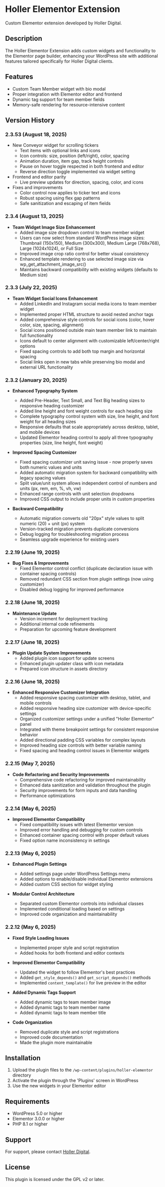 # Holler Elementor Extension

Custom Elementor extension developed by Holler Digital.

## Description

The Holler Elementor Extension adds custom widgets and functionality to the Elementor page builder, enhancing your WordPress site with additional features tailored specifically for Holler Digital clients.

## Features

- Custom Team Member widget with bio modal
- Proper integration with Elementor editor and frontend
- Dynamic tag support for team member fields
- Memory-safe rendering for resource-intensive content

## Version History

### 2.3.53 (August 18, 2025)
- New Conveyor widget for scrolling tickers
  - Text items with optional links and icons
  - Icon controls: size, position (left/right), color, spacing
  - Animation duration, item gap, track height controls
  - Pause on hover toggle respected in both frontend and editor
  - Reverse direction toggle implemented via widget setting
- Frontend and editor parity
  - Live preview updates for direction, spacing, color, and icons
- Fixes and improvements
  - Color control now applies to ticker text and icons
  - Robust spacing using flex gap patterns
  - Safe sanitization and escaping of item fields

### 2.3.4 (August 13, 2025)
- **Team Widget Image Size Enhancement**
  - Added image size dropdown control to team member widget
  - Users can now select from standard WordPress image sizes: Thumbnail (150x150), Medium (300x300), Medium Large (768x768), Large (1024x1024), or Full Size
  - Improved image crop ratio control for better visual consistency
  - Enhanced template rendering to use selected image size via wp_get_attachment_image_src()
  - Maintains backward compatibility with existing widgets (defaults to Medium size)

### 2.3.3 (July 22, 2025)
- **Team Widget Social Icons Enhancement**
  - Added LinkedIn and Instagram social media icons to team member widget
  - Implemented proper HTML structure to avoid nested anchor tags
  - Added comprehensive style controls for social icons (color, hover color, size, spacing, alignment)
  - Social icons positioned outside main team member link to maintain full functionality
  - Icons default to center alignment with customizable left/center/right options
  - Fixed spacing controls to add both top margin and horizontal spacing
  - Social links open in new tabs while preserving bio modal and external URL functionality

### 2.3.2 (January 20, 2025)
- **Enhanced Typography System**
  - Added Pre-Header, Text Small, and Text Big heading sizes to responsive heading customizer
  - Added line height and font weight controls for each heading size
  - Complete typography control system with size, line height, and font weight for all heading sizes
  - Responsive defaults that scale appropriately across desktop, tablet, and mobile devices
  - Updated Elementor heading control to apply all three typography properties (size, line height, font weight)

- **Improved Spacing Customizer**
  - Fixed spacing customizer unit saving issue - now properly saves both numeric values and units
  - Added automatic migration system for backward compatibility with legacy spacing values
  - Split value/unit system allows independent control of numbers and units (px, rem, em, %, vh, vw)
  - Enhanced range controls with unit selection dropdowns
  - Improved CSS output to include proper units in custom properties

- **Backward Compatibility**
  - Automatic migration converts old "20px" style values to split numeric (20) + unit (px) system
  - Version-tracked migration prevents duplicate conversions
  - Debug logging for troubleshooting migration process
  - Seamless upgrade experience for existing users

### 2.2.19 (June 19, 2025)
- **Bug Fixes & Improvements**
  - Fixed Elementor control conflict (duplicate declaration issue with container spacing controls)
  - Removed redundant CSS section from plugin settings (now using customizer)
  - Disabled debug logging for improved performance

### 2.2.18 (June 18, 2025)
- **Maintenance Update**
  - Version increment for deployment tracking
  - Additional internal code refinements
  - Preparation for upcoming feature development

### 2.2.17 (June 18, 2025)
- **Plugin Update System Improvements**
  - Added plugin icon support for update screens
  - Enhanced plugin updater class with icon metadata
  - Prepared icon structure in assets directory

### 2.2.16 (June 18, 2025)
- **Enhanced Responsive Customizer Integration**
  - Added responsive spacing customizer with desktop, tablet, and mobile controls
  - Added responsive heading size customizer with device-specific settings
  - Organized customizer settings under a unified "Holler Elementor" panel
  - Integrated with theme breakpoint settings for consistent responsive behavior
  - Added directional padding CSS variables for complex layouts
  - Improved heading size controls with better variable naming
  - Fixed spacing and heading control issues in Elementor widgets

### 2.2.15 (May 7, 2025)
- **Code Refactoring and Security Improvements**
  - Comprehensive code refactoring for improved maintainability
  - Enhanced data sanitization and validation throughout the plugin
  - Security improvements for form inputs and data handling
  - Performance optimizations

### 2.2.14 (May 6, 2025)
- **Improved Elementor Compatibility**
  - Fixed compatibility issues with latest Elementor version
  - Improved error handling and debugging for custom controls
  - Enhanced container spacing control with proper default values
  - Fixed option name inconsistency in settings

### 2.2.13 (May 6, 2025)
- **Enhanced Plugin Settings**
  - Added settings page under WordPress Settings menu
  - Added options to enable/disable individual Elementor extensions
  - Added custom CSS section for widget styling

- **Modular Control Architecture**
  - Separated custom Elementor controls into individual classes
  - Implemented conditional loading based on settings
  - Improved code organization and maintainability

### 2.2.12 (May 6, 2025)
- **Fixed Style Loading Issues**
  - Implemented proper style and script registration
  - Added hooks for both frontend and editor contexts

- **Improved Elementor Compatibility**
  - Updated the widget to follow Elementor's best practices
  - Added `get_style_depends()` and `get_script_depends()` methods
  - Implemented `content_template()` for live preview in the editor

- **Added Dynamic Tags Support**
  - Added dynamic tags to team member image
  - Added dynamic tags to team member name
  - Added dynamic tags to team member title

- **Code Organization**
  - Removed duplicate style and script registrations
  - Improved code documentation
  - Made the plugin more maintainable

## Installation

1. Upload the plugin files to the `/wp-content/plugins/holler-elementor` directory
2. Activate the plugin through the 'Plugins' screen in WordPress
3. Use the new widgets in your Elementor editor

## Requirements

- WordPress 5.0 or higher
- Elementor 3.0.0 or higher
- PHP 8.1 or higher

## Support

For support, please contact [Holler Digital](https://hollerdigital.com/).

## License

This plugin is licensed under the GPL v2 or later.
